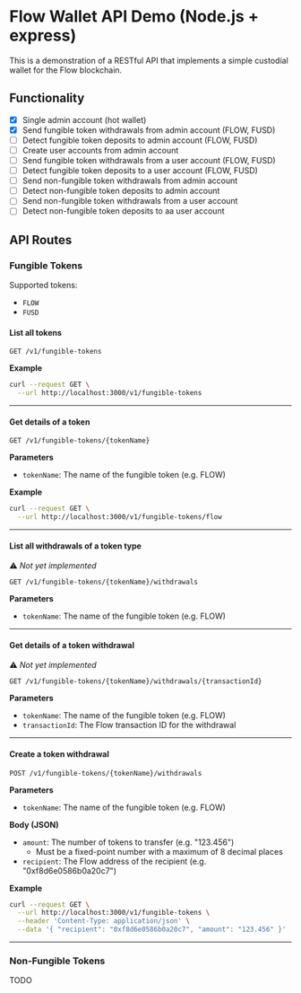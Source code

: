 # Flow Wallet API Demo (Node.js + express)

This is a demonstration of a RESTful API that
implements a simple custodial wallet for the Flow blockchain.

## Functionality

- [x] Single admin account (hot wallet)
- [x] Send fungible token withdrawals from admin account (FLOW, FUSD)
- [ ] Detect fungible token deposits to admin account (FLOW, FUSD)
- [ ] Create user accounts from admin account
- [ ] Send fungible token withdrawals from a user account (FLOW, FUSD)
- [ ] Detect fungible token deposits to a user account (FLOW, FUSD)
- [ ] Send non-fungible token withdrawals from admin account
- [ ] Detect non-fungible token deposits to admin account
- [ ] Send non-fungible token withdrawals from a user account
- [ ] Detect non-fungible token deposits to aa user account

## API Routes

### Fungible Tokens

Supported tokens:
- `FLOW`
- `FUSD`

#### List all tokens

`GET /v1/fungible-tokens`

**Example**

```sh
curl --request GET \
  --url http://localhost:3000/v1/fungible-tokens
```

---

#### Get details of a token

`GET /v1/fungible-tokens/{tokenName}`

**Parameters**

- `tokenName`: The name of the fungible token (e.g. FLOW)

**Example**

```sh
curl --request GET \
  --url http://localhost:3000/v1/fungible-tokens/flow
```

---

#### List all withdrawals of a token type

:warning: _Not yet implemented_

`GET /v1/fungible-tokens/{tokenName}/withdrawals`

**Parameters**

- `tokenName`: The name of the fungible token (e.g. FLOW)

---

#### Get details of a token withdrawal

:warning: _Not yet implemented_

`GET /v1/fungible-tokens/{tokenName}/withdrawals/{transactionId}`

**Parameters**

- `tokenName`: The name of the fungible token (e.g. FLOW)
- `transactionId`: The Flow transaction ID for the withdrawal

---

#### Create a token withdrawal

`POST /v1/fungible-tokens/{tokenName}/withdrawals`

**Parameters**

- `tokenName`: The name of the fungible token (e.g. FLOW)

**Body (JSON)**

- `amount`: The number of tokens to transfer (e.g. "123.456")
  - Must be a fixed-point number with a maximum of 8 decimal places
- `recipient`: The Flow address of the recipient (e.g. "0xf8d6e0586b0a20c7")

**Example**

```sh
curl --request GET \
  --url http://localhost:3000/v1/fungible-tokens \
  --header 'Content-Type: application/json' \
  --data '{ "recipient": "0xf8d6e0586b0a20c7", "amount": "123.456" }'
```

---

### Non-Fungible Tokens

TODO
